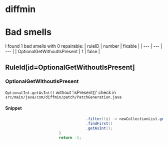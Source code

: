 # diffmin 
 
# Bad smells
I found 1 bad smells with 0 repairable:
| ruleID | number | fixable |
| --- | --- | --- |
| OptionalGetWithoutIsPresent | 1 | false |
## RuleId[id=OptionalGetWithoutIsPresent]
### OptionalGetWithoutIsPresent
`OptionalInt.getAsInt()` without 'isPresent()' check
in `src/main/java/com/diffmin/patch/PatchGeneration.java`
#### Snippet
```java
                                    .filter((i) -> newCollectionList.get(i) == srcNode)
                                    .findFirst()
                                    .getAsInt();
                        }
                        return -1;
```

